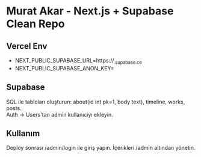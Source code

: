 # Murat Akar - Next.js + Supabase Clean Repo

## Vercel Env
- NEXT_PUBLIC_SUPABASE_URL=https://<sub>.supabase.co
- NEXT_PUBLIC_SUPABASE_ANON_KEY=<anon key>

## Supabase
SQL ile tabloları oluşturun: about(id int pk=1, body text), timeline, works, posts.  
Auth → Users'tan admin kullanıcıyı ekleyin.

## Kullanım
Deploy sonrası /admin/login ile giriş yapın. İçerikleri /admin altından yönetin.
